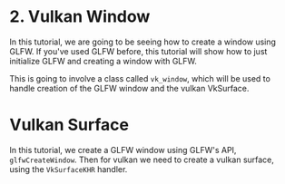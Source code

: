# 2. Vulkan Window

In this tutorial, we are going to be seeing how to create a window using GLFW. If you've used GLFW before, this tutorial will show how to just initialize GLFW and creating a window with GLFW.

This is going to involve a class called `vk_window`, which will be used to handle creation of the GLFW window and the vulkan VkSurface.



# Vulkan Surface

In this tutorial, we create a GLFW window using GLFW's API, `glfwCreateWindow`. Then for vulkan we need to create a vulkan surface, using the `VkSurfaceKHR` handler.

